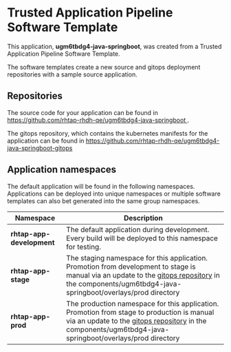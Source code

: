 # Trusted Application Pipeline Software Template

This application, **ugm6tbdg4-java-springboot**, was created from a Trusted Application Pipeline Software Template.

The software templates create a new source and gitops deployment repositories with a sample source application. 

## Repositories

The source code for your application can be found in [https://github.com/rhtap-rhdh-qe/ugm6tbdg4-java-springboot ](https://github.com/rhtap-rhdh-qe/ugm6tbdg4-java-springboot ).
 
The gitops repository, which contains the kubernetes manifests for the application can be found in 
[https://github.com/rhtap-rhdh-qe/ugm6tbdg4-java-springboot-gitops ](https://github.com/rhtap-rhdh-qe/ugm6tbdg4-java-springboot-gitops ) 

## Application namespaces 

The default application will be found in the following namespaces. Applications can be deployed into unique namespaces or multiple software templates can also bet generated into the same group namespaces.  

|  Namespace   |  Description   |  
| -------- | -------- |   
| **rhtap-app-development** | The default application during development. Every build will be deployed to this namespace for testing. | 
| **rhtap-app-stage** | The staging namespace for this application. Promotion from development to stage is manual via an update to the [gitops repository](https://github.com/rhtap-rhdh-qe/ugm6tbdg4-java-springboot-gitops ) in the components/ugm6tbdg4-java-springboot/overlays/prod directory |  
| **rhtap-app-prod** | The production namespace for this application. Promotion from stage to production is manual via an update to the [gitops repository](https://github.com/rhtap-rhdh-qe/ugm6tbdg4-java-springboot-gitops ) in the components/ugm6tbdg4-java-springboot/overlays/prod directory | 